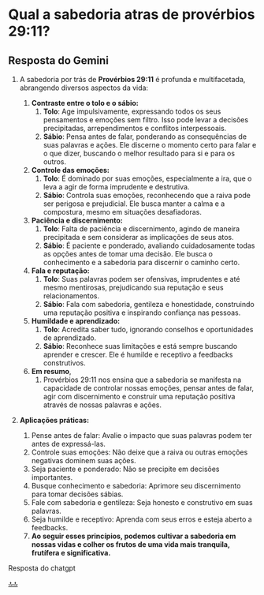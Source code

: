 <div class="header" id="myHeader">
  <div class="navbar" w3-include-html="/menu.inc"> </div>
</div>
<div class="title"><script> document.write(document.title);</script></div>  
<main>

<span id="topo"><span>

# Qual a sabedoria atras de provérbios 29:11?

## **Resposta do Gemini**

   1. A sabedoria por trás de **Provérbios 29:11** é profunda e multifacetada, abrangendo diversos aspectos da vida:
      1. **Contraste entre o tolo e o sábio:**
          1. **Tolo**: Age impulsivamente, expressando todos os seus pensamentos e emoções sem filtro. Isso pode levar a decisões precipitadas, arrependimentos e conflitos interpessoais.
          2. **Sábio**: Pensa antes de falar, ponderando as consequências de suas palavras e ações. Ele discerne o momento certo para falar e o que dizer, buscando o melhor resultado para si e para os outros.
      2. **Controle das emoções:**
          1. **Tolo**: É dominado por suas emoções, especialmente a ira, que o leva a agir de forma imprudente e destrutiva.
          2. **Sábio**: Controla suas emoções, reconhecendo que a raiva pode ser perigosa e prejudicial. Ele busca manter a calma e a compostura, mesmo em situações desafiadoras.
      3. **Paciência e discernimento:**
         1. **Tolo**: Falta de paciência e discernimento, agindo de maneira precipitada e sem considerar as implicações de seus atos.
         2. **Sábio**: É paciente e ponderado, avaliando cuidadosamente todas as opções antes de tomar uma decisão. Ele busca o conhecimento e a sabedoria para discernir o caminho certo.
      4. **Fala e reputação:**
         1. **Tolo**: Suas palavras podem ser ofensivas, imprudentes e até mesmo mentirosas, prejudicando sua reputação e seus relacionamentos.
         2. **Sábio**: Fala com sabedoria, gentileza e honestidade, construindo uma reputação positiva e inspirando confiança nas pessoas.
      5. **Humildade e aprendizado:**
         1. **Tolo**: Acredita saber tudo, ignorando conselhos e oportunidades de aprendizado.
         2. **Sábio**: Reconhece suas limitações e está sempre buscando aprender e crescer. Ele é humilde e receptivo a feedbacks construtivos.
      6. **Em resumo**, 
         1. Provérbios 29:11 nos ensina que a sabedoria se manifesta na capacidade de controlar nossas emoções, pensar antes de falar, agir com discernimento e construir uma reputação positiva através de nossas palavras e ações.

   2. **Aplicações práticas:**
      1. Pense antes de falar: Avalie o impacto que suas palavras podem ter antes de expressá-las.
      2. Controle suas emoções: Não deixe que a raiva ou outras emoções negativas dominem suas ações.
      3. Seja paciente e ponderado: Não se precipite em decisões importantes.
      4. Busque conhecimento e sabedoria: Aprimore seu discernimento para tomar decisões sábias.
      5. Fale com sabedoria e gentileza: Seja honesto e construtivo em suas palavras.
      6. Seja humilde e receptivo: Aprenda com seus erros e esteja aberto a feedbacks.
      7. **Ao seguir esses princípios, podemos cultivar a sabedoria em nossas vidas e colher os frutos de uma vida mais tranquila, frutífera e significativa.**

Resposta do chatgpt

<!-- markdownlint-disable-next-line -->
<script>  includeHTML(); FixHeader(window,"myHeader"); </script>
[🔝🔝](#topo "Retorna ao topo")